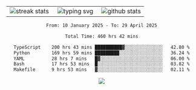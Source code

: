 <div align="center">
  <table style="border: none;" border="0" cellspacing="0" cellpadding="0">
    <tr>
      <td align="center" width="33%">
        <img src="https://github-readme-streak-stats.herokuapp.com/?user=kurtismassey&theme=tokyonight&hide_border=true" alt="streak stats" />
      </td>
      <td align="center" width="33%">
        <img src="https://readme-typing-svg.herokuapp.com/?font=Fira+Code&weight=600&size=15&duration=4000&pause=1000&color=00FF00&center=true&vCenter=true&random=false&width=150&lines=Hey%2C+I%27m+Kurtis!" alt="typing svg" />
      </td>
      <td align="center" width="33%">
        <img src="https://github-readme-stats.vercel.app/api?username=kurtismassey&show_icons=true&theme=tokyonight&hide_title=true" alt="github stats" />
      </td>
    </tr>
  </table>
</div>
<div align="center">

<!--START_SECTION:waka-->

```txt
From: 10 January 2025 - To: 29 April 2025

Total Time: 460 hrs 42 mins

TypeScript    200 hrs 43 mins ██████████▓░░░░░░░░░░░░░░   42.80 %
Python        169 hrs 59 mins █████████░░░░░░░░░░░░░░░░   36.24 %
YAML          28 hrs 7 mins   █▓░░░░░░░░░░░░░░░░░░░░░░░   06.00 %
Bash          17 hrs 53 mins  █░░░░░░░░░░░░░░░░░░░░░░░░   03.82 %
Makefile      9 hrs 53 mins   ▓░░░░░░░░░░░░░░░░░░░░░░░░   02.11 %
```

<!--END_SECTION:waka-->

  <img src="https://github-readme-activity-graph.vercel.app/graph?username=kurtismassey&theme=tokyo-night&hide_border=true&custom_title=Contribution%20Graph" />

</div>